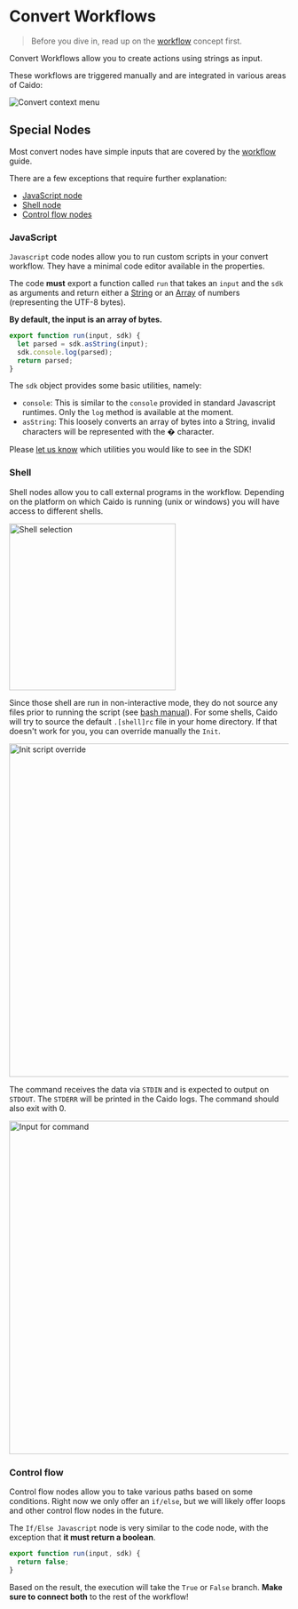 # Convert Workflows

> Before you dive in, read up on the [workflow](/concepts/workflows.md) concept first.

Convert Workflows allow you to create actions using strings as input.

These workflows are triggered manually and are integrated in various areas of Caido:

<img alt="Convert context menu" src="/_images/workflow_convert_context_menu.png"/>

## Special Nodes

Most convert nodes have simple inputs that are covered by the [workflow](/concepts/workflows.md) guide.

There are a few exceptions that require further explanation:
- [JavaScript node](#javascript)
- [Shell node](#shell)
- [Control flow nodes](#control-flow)


### JavaScript

`Javascript` code nodes allow you to run custom scripts in your convert workflow.
They have a minimal code editor available in the properties.

The code **must** export a function called `run` that takes an `input` and the `sdk` as arguments and return either a [String](https://developer.mozilla.org/en-US/docs/Web/JavaScript/Reference/Global_Objects/String) or an [Array](https://developer.mozilla.org/en-US/docs/Web/JavaScript/Reference/Global_Objects/Array) of numbers (representing the UTF-8 bytes).

**By default, the input is an array of bytes.**

```javascript
export function run(input, sdk) {
  let parsed = sdk.asString(input);
  sdk.console.log(parsed);
  return parsed;
}
```

The `sdk` object provides some basic utilities, namely:

- `console`: This is similar to the `console` provided in standard Javascript runtimes. Only the `log` method is available at the moment.
- `asString`: This loosely converts an array of bytes into a String, invalid characters will be represented with the � character.

Please [let us know](https://github.com/caido/caido/issues/new?template=feature.md) which utilities you would like to see in the SDK!

### Shell

Shell nodes allow you to call external programs in the workflow.
Depending on the platform on which Caido is running (unix or windows) you will have access to different shells.

<img alt="Shell selection" src="/_images/workflow_convert_node_shell.png" height="300" center/>

Since those shell are run in non-interactive mode, they do not source any files prior to running the script (see [bash manual](https://linux.die.net/man/1/bash)). For some shells, Caido will try to source the default `.[shell]rc` file in your home directory. If that doesn't work for you, you can override manually the `Init`.

<img alt="Init script override" src="/_images/workflow_convert_node_shell_init.png" width="600" center/>

The command receives the data via `STDIN` and is expected to output on `STDOUT`. The `STDERR` will be printed in the Caido logs. The command should also exit with 0.

<img alt="Input for command" src="/_images/workflow_convert_node_shell_code.png" width="600" center/>

### Control flow

Control flow nodes allow you to take various paths based on some conditions.
Right now we only offer an `if/else`, but we will likely offer loops and other control flow nodes in the future.

The `If/Else Javascript` node is very similar to the code node, with the exception that **it must return a boolean**.

```javascript
export function run(input, sdk) {
  return false;
}
```

Based on the result, the execution will take the `True` or `False` branch.
**Make sure to connect both** to the rest of the workflow!



